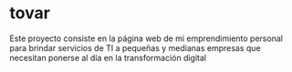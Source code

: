 # tovar
Este proyecto consiste en la página web de mi emprendimiento personal para brindar servicios de TI a pequeñas y medianas empresas que necesitan ponerse al día en la transformación digital
